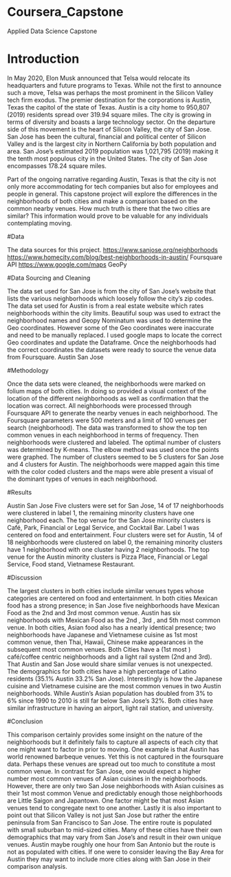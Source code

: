 # Coursera_Capstone
Applied Data Science Capstone

# Introduction

In May 2020, Elon Musk announced that Telsa would relocate its headquarters and future programs to Texas. While not the first to announce such a move, Telsa was perhaps the most prominent in the Silicon Valley tech firm exodus. The premier destination for the corporations is Austin, Texas the capitol of the state of Texas. Austin is a city home to 950,807 (2019) residents spread over 319.94 square miles. The city is growing in terms of diversity and boasts a large technology sector. On the departure side of this movement is the heart of Silicon Valley, the city of San Jose. San Jose has been the cultural, financial and political center of Silicon Valley and is the largest city in Northern California by both population and area. San Jose’s estimated 2019 population was 1,021,795 (2019) making it the tenth most populous city in the United States. The city of San Jose encompasses 178.24 square miles.   

Part of the ongoing narrative regarding Austin, Texas is that the city is not only more accommodating for tech companies but also for employees and people in general.  This capstone project will explore the differences in the neighborhoods of both cities and make a comparison based on the common nearby venues. How much truth is there that the two cities are similar? This information would prove to be valuable for any individuals contemplating moving. 

#Data 

The data sources for this project. 
https://www.sanjose.org/neighborhoods
https://www.homecity.com/blog/best-neighborhoods-in-austin/
Foursquare API
https://www.google.com/maps
GeoPy

#Data Sourcing and Cleaning
 
 The data set used for San Jose is from the city of San Jose’s website that lists the various neighborhoods which loosely follow the city’s zip codes.  The data set used for Austin is from a real estate website which rates neighborhoods within the city limits. Beautiful soup was used to extract the neighborhood names and Geopy Nominatum was used to determine the Geo coordinates. However some of the Geo coordinates were inaccurate and need to be manually replaced. I used google maps to locate the correct Geo coordinates and update the Dataframe. Once the neighborhoods had the correct coordinates the datasets were ready to source the venue data from Foursquare.
  Austin   San Jose

#Methodology 

Once the data sets were cleaned, the neighborhoods were marked on folium maps of both cities. In doing so provided a visual context of the location of the different neighborhoods as well as confirmation that the location was correct. All neighborhoods were processed through Foursquare API to generate the nearby venues in each neighborhood. The Foursquare parameters were 500 meters and a limit of 100 venues per search (neighborhood). The data was transformed to show the top ten common venues in each neighborhood in terms of frequency. Then neighborhoods were clustered and labeled. The optimal number of clusters was determined by K-means. The elbow method was used once the points were graphed. The number of clusters seemed to be 5 clusters for San Jose and 4 clusters for Austin. The neighborhoods were mapped again this time with the color coded clusters and the maps were able present a visual of the dominant types of venues in each neighborhood.
  


#Results 

   
Austin						San Jose
Five clusters were set for San Jose, 14 of 17 neighborhoods were clustered in label 1, the remaining minority clusters have one neighborhood each. The top venue for the San Jose minority clusters is Café, Park, Financial or Legal Service, and Cocktail Bar.  Label 1 was centered on food and entertainment. Four clusters were set for Austin,   14 of 18 neighborhoods were clustered on label 0, the remaining minority clusters have 1 neighborhood with one cluster having 2 neighborhoods. The top venue for the Austin minority clusters is Pizza Place, Financial or Legal Service, Food stand, Vietnamese Restaurant.

#Discussion

The largest clusters in both cities include similar venues types whose categories are centered on food and entertainment. In both cities Mexican food has a strong presence; in San Jose five neighborhoods have Mexican Food as the 2nd and 3rd most common venue. Austin has six neighborhoods with Mexican Food as the 2nd , 3rd , and 5th most common venue. In both cities, Asian food also has a nearly identical presence; two neighborhoods have Japanese and Vietnamese cuisine as 1st most common venue, then Thai, Hawaii, Chinese make appearances in the subsequent most common venues. 
Both Cities have a (1st most ) café/coffee centric neighborhoods and a light rail system (2nd and 3rd).   That Austin and San Jose would share similar venues is not unexpected. The demographics for both cities have a high percentage of Latino residents (35.1% Austin 33.2% San Jose). Interestingly is how the Japanese cuisine and Vietnamese cuisine are the most common venues in two Austin neighborhoods. While Austin’s Asian population has doubled from 3% to 6% since 1990 to 2010 is still far below San Jose’s 32%.  Both cities have similar infrastructure in having an airport, light rail station, and university. 

#Conclusion

This comparison certainly provides some insight on the nature of the neighborhoods but it definitely fails to capture all aspects of each city that one might want to factor in prior to moving.
One example is that Austin has world renowned barbeque venues. Yet this is not captured in the foursquare data.  Perhaps these venues are spread out too much to constitute a most common venue.  In contrast for San Jose, one would expect a higher number most common venues of Asian cuisines in the neighborhoods. However, there are only two San Jose neighborhoods with Asian cuisines as their 1st most common Venue and predictably enough those neighborhoods are Little Saigon and Japantown. One factor might be that most Asian venues tend to congregate next to one another. 
Lastly it is also important to point out that Silicon Valley is not just San Jose but rather the entire peninsula from San Francisco to San Jose. The entire route is populated with small suburban to mid-sized cities. Many of these cities have their own demographics that may vary from San Jose’s and result in their own unique venues. Austin maybe roughly one hour from San Antonio but the route is not as populated with cities. If one were to consider leaving the Bay Area for Austin they may want to include more cities along with San Jose in their comparison analysis.

 
